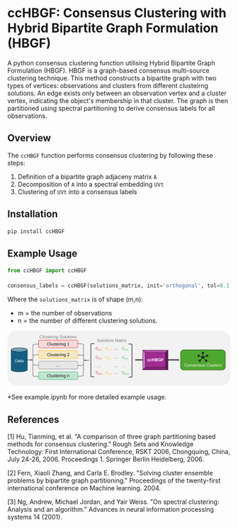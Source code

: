 # ccHBGF: Consensus Clustering with Hybrid Bipartite Graph Formulation (HBGF)

A python consensus clustering function utilising Hybrid Bipartite Graph Formulation (HBGF). HBGF is a graph-based consensus multi-source clustering technique. This method constructs a bipartite graph with two types of vertices: observations and clusters from different clusteirng solutions. An edge exists only between an observation vertex and a cluster vertex, indicating the object's membership in that cluster. The graph is then partitioned using spectral partitioning to derive consensus labels for all observations.

## Overview

The `ccHBGF` function performs consensus clustering by following these steps:
1. Definition of a bipartite graph adjaceny matrix `A`
2. Decomposition of `A` into a spectral embedding `UVt`
3. Clustering of `UVt` into a consensus labels

## Installation

```bash
pip install ccHBGF
```

## Example Usage

```python
from ccHBGF import ccHBGF

consensus_labels = ccHBGF(solutions_matrix, init='orthogonal', tol=0.1, verbose=True, random_state=0)

```
Where the `solutions_matrix` is of shape (m,n):
- m = the number of observations
- n = the number of different clustering solutions.

<p align="center">
  <img src="https://raw.githubusercontent.com/ehvr20/ccHBGF/main/img/workflow.svg" alt="Overview of Consensus Clustering Workflow"/>
</p>
*See example.ipynb for more detailed example usage.

## References

[1] Hu, Tianming, et al. "A comparison of three graph partitioning based methods for consensus clustering." Rough Sets and Knowledge Technology: First International Conference, RSKT 2006, Chongquing, China, July 24-26, 2006. Proceedings 1. Springer Berlin Heidelberg, 2006.

[2] Fern, Xiaoli Zhang, and Carla E. Brodley. "Solving cluster ensemble problems by bipartite graph partitioning." Proceedings of the twenty-first international conference on Machine learning. 2004.

[3] Ng, Andrew, Michael Jordan, and Yair Weiss. "On spectral clustering: Analysis and an algorithm." Advances in neural information processing systems 14 (2001).
